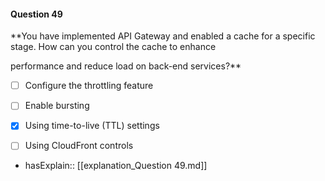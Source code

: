 #### Question  49

**You have implemented API Gateway and enabled a cache for a specific stage. How can you control the cache to enhance

performance and reduce load on back-end services?**

- [ ] Configure the throttling feature

- [ ] Enable bursting

- [x] Using time-to-live (TTL) settings

- [ ] Using CloudFront controls

- hasExplain:: [[explanation_Question  49.md]]
